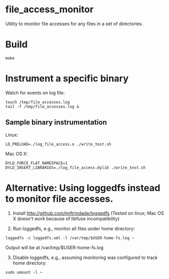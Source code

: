 # file_access_monitor
Utility to monitor file accesses for any files in a set of directories.

# Build
```
make
```

# Instrument a specific binary
Watch for events on log file:
```
touch /tmp/file_accesses.log
tail -f /tmp/file_accesses.log &
```

## Sample binary instrumentation
Linux:
```
LD_PRELOAD=./log_file_access.o ./write_test.sh
```

Mac OS X:
```
DYLD_FORCE_FLAT_NAMESPACE=1 DYLD_INSERT_LIBRARIES=./log_file_access.dylib ./write_test.sh
```

# Alternative: Using loggedfs instead to monitor file accesses.

1. Install http://github.com/jmftrindade/loggedfs  (Tested on linux; Mac OS X doesn't work because of libfuse incompatibility)

2. Run loggedfs, e.g., monitor all files under home directory:

```
loggedfs -c loggedfs.xml -l /var/tmp/$USER-home-fs.log ~
```

Output will be at /var/tmp/$USER-home-fs.log

3. Disable loggedfs, e.g., assuming monitoring was configured to track home directory:

```
sudo umount -l ~
```
